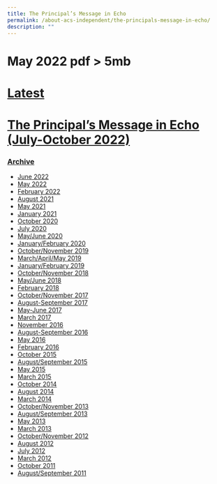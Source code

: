 ```yaml
---
title: The Principal’s Message in Echo
permalink: /about-acs-independent/the-principals-message-in-echo/
description: ""
---
```

# May 2022 pdf > 5mb

# <u>Latest</u>

# <a href="/files/About%20ACS(I)/Principal’s%20Message%20in%20Echo/2022-ACSPRESS-Principal-Message-July-Oct-2022.pdf" target="_blank">The Principal’s Message in Echo (July-October 2022)</a>

<a href="/files/About%20ACS(I)/Principal’s%20Message%20in%20Echo/" target="_blank"></a>

### <u>Archive</u>

*   <a href="/files/About%20ACS(I)/Principal’s%20Message%20in%20Echo/2022-ACSPRESS-Principal-Message-May-July-2022.pdf" target="_blank">June 2022</a>
*   [May 2022](https://www.acsindep.moe.edu.sg/wp-content/uploads/2022/04/2022-ACSPRESS-Principal-Message-Feb-May-2022.pdf)
*   <a href="/files/About%20ACS(I)/Principal’s%20Message%20in%20Echo/Principal-Message-Nov-Feb2022.pdf" target="_blank">February 2022</a>
*  <a href="/files/About%20ACS(I)/Principal’s%20Message%20in%20Echo/Principal-Message-June-August2021.pdf" target="_blank">August 2021</a>
*   <a href="/files/About%20ACS(I)/Principal’s%20Message%20in%20Echo/Principal-Message-May-2021.pdf" target="_blank">May 2021</a>
*   <a href="/files/About%20ACS(I)/Principal’s%20Message%20in%20Echo/Principal-Message-Jan-2021.pdf" target="_blank">January 2021</a>
*   <a href="/files/About%20ACS(I)/Principal’s%20Message%20in%20Echo/Principals-Message-July-Oct-2020.pdf" target="_blank">October 2020</a>
*   <a href="/files/About%20ACS(I)/Principal’s%20Message%20in%20Echo/ECHO-Message-Jul-2020-Final.pdf" target="_blank">July 2020</a>
*   <a href="/files/About%20ACS(I)/Principal’s%20Message%20in%20Echo/Princiapals-Message-May-June-2020.pdf" target="_blank">May/June 2020</a>
*   <a href="/files/About%20ACS(I)/Principal’s%20Message%20in%20Echo/Princiapals-Message-Jan-Feb-2020.pdf" target="_blank">January/February 2020</a>
*   <a href="/files/About%20ACS(I)/Principal’s%20Message%20in%20Echo/Princiapals-Message-Oct-2019.pdf" target="_blank">October/November 2019</a>
*   <a href="/files/About%20ACS(I)/Principal’s%20Message%20in%20Echo/Principals-Message-Mar-May-2019.pdf" target="_blank">March/April/May 2019</a>
*   <a href="/files/About%20ACS(I)/Principal’s%20Message%20in%20Echo/Principals-Message-Jan-Feb-2019.pdf" target="_blank">January/February 2019</a>
*   <a href="/files/About%20ACS(I)/Principal’s%20Message%20in%20Echo/Principals-message-Oct-2018.pdf" target="_blank">October/November 2018</a>
*   <a href="/files/About%20ACS(I)/Principal’s%20Message%20in%20Echo/principals-msgl-May.pdf" target="_blank">May/June 2018</a>
*   <a href="/files/About%20ACS(I)/Principal’s%20Message%20in%20Echo/Princapals-message-Feb-2018.pdf" target="_blank">February 2018</a>
*   <a href="/files/About%20ACS(I)/Principal’s%20Message%20in%20Echo/Principals-Message-Oct-2017.pdf" target="_blank">October/November 2017</a>
*   <a href="/files/About%20ACS(I)/Principal’s%20Message%20in%20Echo/Principal-August-September-2017.pdf" target="_blank">August-September 2017</a>
*   <a href="/files/About%20ACS(I)/Principal’s%20Message%20in%20Echo/Principal-MayJune-2017.pdf" target="_blank">May-June 2017</a>
*   <a href="/files/About%20ACS(I)/Principal’s%20Message%20in%20Echo/Principal-March-2017.pdf" target="_blank">March 2017</a>
*   <a href="/files/About%20ACS(I)/Principal’s%20Message%20in%20Echo/Principal-November-2016.pdf" target="_blank">November 2016</a>
*   <a href="/files/About%20ACS(I)/Principal’s%20Message%20in%20Echo/Principal-August-September-2016.pdf" target="_blank">August-September 2016</a>
*   <a href="/files/About%20ACS(I)/Principal’s%20Message%20in%20Echo/Principal-May-2016.pdf" target="_blank">May 2016</a>
*   <a href="/files/About%20ACS(I)/Principal’s%20Message%20in%20Echo/Principal-Feb-2016.pdf" target="_blank">February 2016</a>
*   <a href="/files/About%20ACS(I)/Principal’s%20Message%20in%20Echo/PrincipalMessage_OCT_2015.pdf" target="_blank">October 2015</a>
*   <a href="/files/About%20ACS(I)/Principal’s%20Message%20in%20Echo/PrincipalMessage_Aug_Sept2015.pdf" target="_blank">August/September 2015</a>
*   <a href="/files/About%20ACS(I)/Principal’s%20Message%20in%20Echo/PrincipalMessage_May2015.pdf" target="_blank">May 2015</a>
*   <a href="/files/About%20ACS(I)/Principal’s%20Message%20in%20Echo/PrincipalMessage_feb-march2015.pdf" target="_blank">March 2015</a>
*   <a href="/files/About%20ACS(I)/Principal’s%20Message%20in%20Echo/PrincipalMessage_OCT_2014.pdf" target="_blank">October 2014</a>
*   <a href="/files/About%20ACS(I)/Principal’s%20Message%20in%20Echo/PrincipalMessage_August2014.pdf" target="_blank">August 2014</a>
*   <a href="/files/About%20ACS(I)/Principal’s%20Message%20in%20Echo/PrincipalMessage_March2014.pdf" target="_blank">March 2014</a>
*   <a href="/files/About%20ACS(I)/Principal’s%20Message%20in%20Echo/echo2013OctNocissuePrincipalMsg.pdf" target="_blank">October/November 2013</a>
*   <a href="/files/About%20ACS(I)/Principal’s%20Message%20in%20Echo/ACSPress_July_2013_Issue_Principle_Message.pdf" target="_blank">August/September 2013</a>
*  <a href="/files/About%20ACS(I)/Principal’s%20Message%20in%20Echo/ACSPress_May_2013_Issue_Principle_Message.pdf" target="_blank">May 2013</a>
*   <a href="/files/About%20ACS(I)/Principal’s%20Message%20in%20Echo/ACSPress_March_2013_Issue_Principle_Message.pdf" target="_blank">March 2013</a>
*   <a href="/files/About%20ACS(I)/Principal’s%20Message%20in%20Echo/Deputy_Principal_Mrs_Tan_ECHO_message_OctNovember_2012.pdf" target="_blank">October/November 2012</a>
*   <a href="/files/About%20ACS(I)/Principal’s%20Message%20in%20Echo/Principal_Msg_AugustSept2012.pdf" target="_blank">August 2012</a>
*   <a href="/files/About%20ACS(I)/Principal’s%20Message%20in%20Echo/Principals_Msg_July_2012.pdf" target="_blank">July 2012</a>
*   <a href="/files/About%20ACS(I)/Principal’s%20Message%20in%20Echo/PrincipalMsg_Mar2012.pdf" target="_blank">March 2012</a>
*   <a href="/files/About%20ACS(I)/Principal’s%20Message%20in%20Echo/PrincipalMsg_Oct_2011.pdf" target="_blank">October 2011</a>
*  <a href="/files/About%20ACS(I)/Principal’s%20Message%20in%20Echo/echo2011AugSepissuePrincipalMsg.pdf" target="_blank">August/September 2011</a>